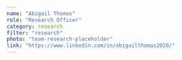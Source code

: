 ```yaml
---
name: "Abigail Thomas"
role: "Research Officer"
category: research
filter: "research"
photo: "team-research-placeholder"
link: "https://www.linkedin.com/in/abigailthomas2020/"
---
```

